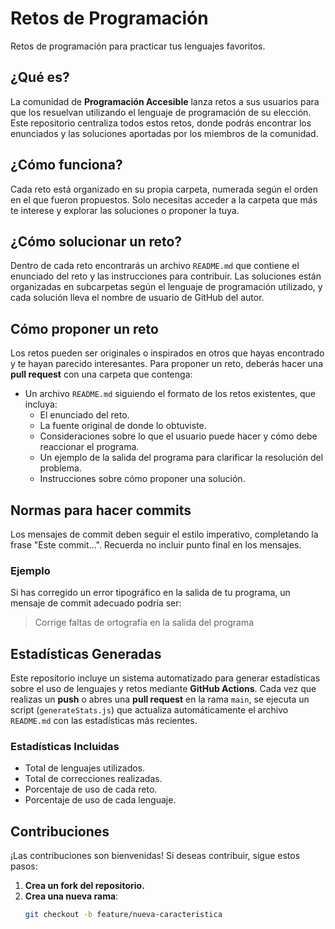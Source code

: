 # Retos de Programación

Retos de programación para practicar tus lenguajes favoritos.

## ¿Qué es?

La comunidad de **Programación Accesible** lanza retos a sus usuarios para que los resuelvan utilizando el lenguaje de programación de su elección. Este repositorio centraliza todos estos retos, donde podrás encontrar los enunciados y las soluciones aportadas por los miembros de la comunidad.

## ¿Cómo funciona?

Cada reto está organizado en su propia carpeta, numerada según el orden en el que fueron propuestos. Solo necesitas acceder a la carpeta que más te interese y explorar las soluciones o proponer la tuya.

## ¿Cómo solucionar un reto?

Dentro de cada reto encontrarás un archivo `README.md` que contiene el enunciado del reto y las instrucciones para contribuir. Las soluciones están organizadas en subcarpetas según el lenguaje de programación utilizado, y cada solución lleva el nombre de usuario de GitHub del autor.

## Cómo proponer un reto

Los retos pueden ser originales o inspirados en otros que hayas encontrado y te hayan parecido interesantes. Para proponer un reto, deberás hacer una **pull request** con una carpeta que contenga:

- Un archivo `README.md` siguiendo el formato de los retos existentes, que incluya:
  - El enunciado del reto.
  - La fuente original de donde lo obtuviste.
  - Consideraciones sobre lo que el usuario puede hacer y cómo debe reaccionar el programa.
  - Un ejemplo de la salida del programa para clarificar la resolución del problema.
  - Instrucciones sobre cómo proponer una solución.

## Normas para hacer commits

Los mensajes de commit deben seguir el estilo imperativo, completando la frase "Este commit...". Recuerda no incluir punto final en los mensajes.

### Ejemplo

Si has corregido un error tipográfico en la salida de tu programa, un mensaje de commit adecuado podría ser:

> Corrige faltas de ortografía en la salida del programa

## Estadísticas Generadas

Este repositorio incluye un sistema automatizado para generar estadísticas sobre el uso de lenguajes y retos mediante **GitHub Actions**. Cada vez que realizas un **push** o abres una **pull request** en la rama `main`, se ejecuta un script (`generateStats.js`) que actualiza automáticamente el archivo `README.md` con las estadísticas más recientes.

### Estadísticas Incluidas

- Total de lenguajes utilizados.
- Total de correcciones realizadas.
- Porcentaje de uso de cada reto.
- Porcentaje de uso de cada lenguaje.

## Contribuciones

¡Las contribuciones son bienvenidas! Si deseas contribuir, sigue estos pasos:

1. **Crea un fork del repositorio.**
2. **Crea una nueva rama**:
   ```bash
   git checkout -b feature/nueva-caracteristica
